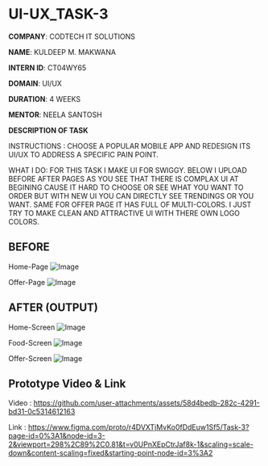 # UI-UX_TASK-3

**COMPANY**: CODTECH IT SOLUTIONS

**NAME**: KULDEEP M. MAKWANA

**INTERN ID**: CT04WY65

**DOMAIN**: UI/UX

**DURATION**: 4 WEEKS

**MENTOR**: NEELA SANTOSH

**DESCRIPTION OF TASK**

INSTRUCTIONS : CHOOSE A POPULAR MOBILE APP AND REDESIGN ITS UI/UX TO ADDRESS A SPECIFIC PAIN POINT.

WHAT I DO: FOR THIS TASK I MAKE UI FOR SWIGGY. BELOW I UPLOAD BEFORE AFTER PAGES AS YOU SEE THAT THERE IS COMPLAX UI AT BEGINING CAUSE IT HARD TO CHOOSE OR SEE WHAT YOU WANT TO ORDER BUT WITH NEW UI YOU CAN DIRECTLY SEE TRENDINGS OR YOU WANT. SAME FOR OFFER PAGE IT HAS FULL OF MULTI-COLORS. I JUST TRY TO MAKE CLEAN AND ATTRACTIVE UI WITH THERE OWN LOGO COLORS.

## BEFORE

Home-Page
![Image](https://github.com/user-attachments/assets/827887cc-a289-499e-8832-39685d06b53d)

Offer-Page
![Image](https://github.com/user-attachments/assets/f9fd9eaa-8bcb-4814-b311-57f65388b046)

## AFTER (OUTPUT)

Home-Screen
![Image](https://github.com/user-attachments/assets/2fc99609-10ab-423a-b427-69decf3b6361)

Food-Screen
![Image](https://github.com/user-attachments/assets/f32f4cff-b9ce-49df-ab0c-839e9bd68cbe)

Offer-Screen
![Image](https://github.com/user-attachments/assets/b700d7ba-fac9-4680-ae28-e8ef29531be9)

## Prototype Video & Link

Video : https://github.com/user-attachments/assets/58d4bedb-282c-4291-bd31-0c5314612163

Link : https://www.figma.com/proto/r4DVXTjMvKo0fDdEuw1Sf5/Task-3?page-id=0%3A1&node-id=3-2&viewport=298%2C89%2C0.81&t=v0UPnXEpCtrJaf8k-1&scaling=scale-down&content-scaling=fixed&starting-point-node-id=3%3A2
